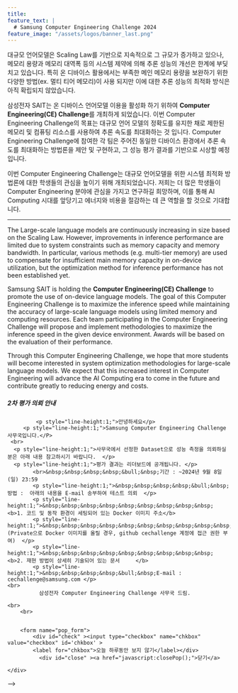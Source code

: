 ```yaml
---
title:
feature_text: |
  # Samsung Computer Engineering Challenge 2024
feature_image: "/assets/logos/banner_last.png"
---
```


대규모 언어모델은 Scaling Law를 기반으로 지속적으로 그 규모가 증가하고 있으나, 메모리 용량과 메모리 대역폭 등의 시스템 제약에 의해 추론 성능의 개선은 한계에 부딪치고 있습니다.
특히 온 디바이스 활용에서는 부족한 메인 메모리 용량을 보완하기 위한 다양한 방법(ex. 멀티 티어 메모리)이 사용 되지만 이에 대한 추론 성능의 최적화 방식은 아직 확립되지 않았습니다.

삼성전자 SAIT는 온 디바이스 언어모델 이용을 활성화 하기 위하여 **Computer Engineering(CE) Challenge**를 개최하게 되었습니다.
이번 Computer Engineering Challenge의 목표는 대규모 언어 모델의 정확도를 유지한 채로 제한된 메모리 및 컴퓨팅 리소스를 사용하여 추론 속도를 최대화하는 것 입니다.
Computer Engineering Challenge에 참여한 각 팀은 주어진 동일한 디바이스 환경에서 추론 속도를 최대화하는 방법론을 제안 및 구현하고, 그 성능 평가 결과를 기반으로 시상할 예정입니다.

이번 Computer Engineering Challenge는 대규모 언어모델을 위한 시스템 최적화 방법론에 대한 학생들의 관심을 높이기 위해 개최되었습니다. 저희는 더 많은 학생들이 Computer Engineering 분야에 관심을 가지고 연구하길 희망하며, 이를 통해 AI Computing 시대를 앞당기고 에너지와 비용을 절감하는 데 큰 역할을 할 것으로 기대합니다.    


<hr />

The Large-scale language models are continuously increasing in size based on the Scaling Law. However, improvements in inference performance are limited due to system constraints such as memory capacity and memory bandwidth. In particular, various methods (e.g. multi-tier memory) are used to compensate for insufficient main memory capacity in on-device utilization, but the optimization method for inference performance has not been established yet.

Samsung SAIT is holding the **Computer Engineering(CE) Challenge** to promote the use of on-device language models. The goal of this Computer Engineering Challenge is to maximize the inference speed while maintaining the accuracy of large-scale language models using limited memory and computing resources. Each team participating in the Computer Engineering Challenge will propose and implement methodologies to maximize the inference speed in the given device environment. Awards will be based on the evaluation of their performance.

Through this Computer Engineering Challenge, we hope that more students will become interested in system optimization methodologies for large-scale language models. We expect that this increased interest in Computer Engineering will advance the AI Computing era to come in the future and contribute greatly to reducing energy and costs.


<!--
<!-- layer popup content -->

<div class="layerPopup" id="layer_popup" style="visibility: visible;">
    <div class="layerBox">
        <h5 class="title">2차 평가 의뢰 안내</h5>
        <div class="cont">
		
             <p style="line-height:1;">안녕하세요</p>
	     <p style="line-height:1;">Samsung Computer Engineering Challenge 사무국입니다.</P>
     <br>
      <p style="line-height:1;">사무국에서 선정한 Dataset으로 성능 측정을 의뢰하실 분은 아래 내용 참고하시기 바랍니다.  </p>   
      <p style="line-height:1;">평가 결과는 리더보드에 공개됩니다. </p>    
	        <br>&nbsp;&nbsp;&nbsp;&nbsp;&bull;&nbsp;기간 : ~2024년 9월 8일 (일) 23:59 
      		<p style="line-height:1;">&nbsp;&nbsp;&nbsp;&nbsp;&bull;&nbsp;방법 :  아래의 내용을 E-mail 송부하여 테스트 의뢰  </p>        
    		<p style="line-height:1;">&nbsp;&nbsp;&nbsp;&nbsp;&nbsp;&nbsp;&nbsp;&nbsp;&nbsp; <b>1. 코드 및 동작 환경이 세팅되어 있는 Docker 이미지 주소</b>   
      		<p style="line-height:1;">&nbsp;&nbsp;&nbsp;&nbsp;&nbsp;&nbsp;&nbsp;&nbsp;&nbsp;&nbsp;&nbsp; (Private으로 Docker 이미지를 올릴 경우, github cechallenge 계정에 접근 권한 부여)  </p> 
        	<p style="line-height:1;">&nbsp;&nbsp;&nbsp;&nbsp;&nbsp;&nbsp;&nbsp;&nbsp;&nbsp; <b>2. 재현 방법이 상세히 기술되어 있는 문서     </b>     
         	<p style="line-height:1;">&nbsp;&nbsp;&nbsp;&nbsp;&bull;&nbsp;E-mail : cechallenge@samsung.com </p>   
 	<br>   
              삼성전자 Computer Engineering Challenge 사무국 드림.
            
  	<br>  
        <br>  
                 
         
        <form name="pop_form">
            <div id="check" ><input type="checkbox" name="chkbox" value="checkbox" id='chkbox' >
            <label for="chkbox">오늘 하루동안 보지 않기</label></div>
		      <div id="close" ><a href="javascript:closePop();">닫기</a>
		
	</div>  

-->
